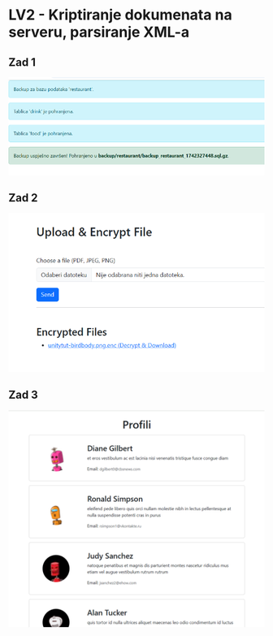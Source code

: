 # LV2 - Kriptiranje dokumenata na serveru, parsiranje XML-a

## Zad 1

<div align="center">
    <img src="screenshots/zad1.png"></img>  
</div>

## Zad 2

<div align="center">
    <img src="screenshots/zad2.png"></img>  
</div>

## Zad 3

<div align="center">
    <img src="screenshots/zad3.png"></img>  
</div>
